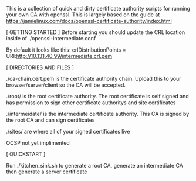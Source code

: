This is a collection of quick and dirty certificate authority scripts for running your own CA with openssl.
This is largely based on the guide at https://jamielinux.com/docs/openssl-certificate-authority/index.html

[ GETTING STARTED ]
Before starting you should update the CRL location inside of ./openssl-intermediate.conf

By default it looks like this:
	crlDistributionPoints = URI:http://10.131.40.99/intermediate.crl.pem

[ DIRECTORIES AND FILES ]

./ca-chain.cert.pem is the certificate authority chain. Upload this to your browser/server/client so the CA will be accepted.

./root/ is the root certificate authority. The root certificate is self signed and has permission to sign other certificate authoritys and site certificates

./intermeidate/ is the intermediate certificate authority. This CA is signed by the root CA and can sign certificates

./sites/ are where all of your signed certificates live

OCSP not yet implimented

[ QUICKSTART ]

Run ./kitchen_sink.sh to generate a root CA, generate an intermediate CA then generate a server certificate
